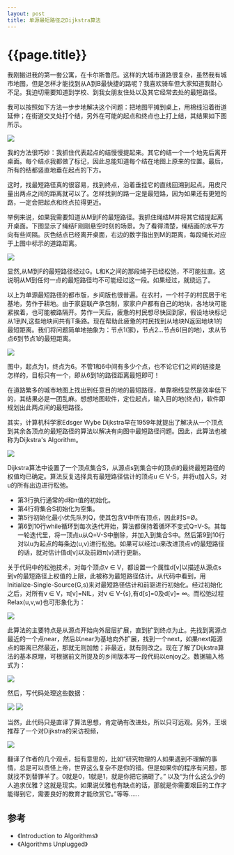 ```yaml
---
layout: post
title: 单源最短路径之Dijkstra算法
---
```


{{page.title}}
====================

我刚搬进我的第一套公寓，在卡尔斯鲁厄。这样的大城市道路很复杂，虽然我有城市地图，但是怎样才能找到从A到B最快捷的路呢？我喜欢骑车但大家知道我耐心不足。我迫切需要知道到学校、到我女朋友住处以及其它经常去处的最短路径。

我可以按照如下方法一步步地解决这个问题：把地图平摊到桌上，用棉线沿着街道延伸；在街道交叉处打个结，另外在可能的起点和终点也上打上结，其结果如下图所示。

<img src="/images/posts/2018-10-10/Dijkstra_algorithm_0.png">

我的方法很巧妙：我抓住代表起点的结慢慢提起来。其它的结一个一个地先后离开桌面。每个结点我都做了标记，因此总能知道每个结在地图上原来的位置。最后，所有的结都竖直地垂在起点的下方。

这时，找最短路径真的很容易，找到终点，沿着垂挂它的直线回溯到起点。用皮尺量出两点之间的距离就可以了。怎样找到的路一定是最短路，因为如果还有更短的路，一定会把起点和终点拉得更近。

举例来说，如果我需要知道从M到F的最短路径。我抓住绳结M并将其它结提起离开桌面。下图显示了绳结F刚刚悬空时刻的场景。为了看得清楚，绳结画的水平方向有些间隔。灰色结点已经离开桌面，右边的数字指出到M的距离，每段绳长对应于上图中标示的道路距离。

<img src="/images/posts/2018-10-10/Dijkstra_algorithm_1.png">

显然,从M到F的最短路径经过G。L和K之间的那段绳子已经松弛，不可能拉直。这说明从M到任何一点的最短路径均不可能经过这一段。如果经过，就绕远了。

以上为单源最短路径的都市版，乡间版也很普遍。在农村，一个村子的村民居于宅基地，劳作于耕地。由于家庭联产承包制，家家户户都有自己的地块，各地块可能紧挨着，也可能被路隔开。劳作一天后，疲惫的村民想尽快回到家，假设地块标记从1到N,这些地块间共有T条路。现在帮助此疲惫的村民找到从地块N返回地块1的最短距离。我们将问题简单地抽象为：节点1(家)，节点2...节点6(目的地)，求从节点6到节点1的最短距离。

<img src="/images/posts/2018-10-10/dijkstraAlgorithm_03.jpg">

图中，起点为1，终点为6。不管1和6中间有多少个点，也不论它们之间的链接是怎样的，目标只有一个，即从6到1的路径距离最短即可！

在道路繁多的城市地图上找出到任意目的地的最短路径，单靠棉线显然是效率低下的，其结果必是一团乱麻。想想地图软件，定位起点，输入目的地(终点)，软件即规划出此两点间的最短路径。

其实，计算机科学家Edsger Wybe Dijkstra早在1959年就提出了解决从一个顶点到其余各顶点的最短路径的算法以解决有向图中最短路径问题。因此，此算法也被称为Dijkstra's Algorithm。

<img src="/images/posts/2018-10-10/dijkstraAlgorithm_05.jpg">

Dijkstra算法中设置了一个顶点集合S，从源点s到集合中的顶点的最终最短路径的权值均已确定。算法反复选择具有最短路径估计的顶点u ∈ V-S，并将u加入S，对u的所有出边进行松弛。

- 第3行执行通常的d和π值的初始化。
- 第4行将集合S初始化为空集。
- 第5行初始化最小优先队列Q，使其包含V中所有顶点，因此时S=Ø。
- 第6到10行while循环到每次迭代开始，算法都保持着循环不变式Q=V-S。其每一轮迭代里，将一顶点u从Q=V-S中删除，并加入到集合S中。然后第9到10行对以u为起点的每条边(u,v)进行松弛。如果可以经过u来改进顶点v的最短路径的话，就对估计值d[v]以及前趋π(v)进行更新。

关于代码中的松弛技术，对每个顶点v ∈ V，都设置一个属性d[v]以描述从源点s到v的最短路径上权值的上限，此被称为最短路径估计。从代码中看到，用Initialize-Single-Source(G,s)来对最短路径估计和前驱进行初始化。经过初始化之后，对所有v ∈ V，π[v]=NIL，对v ∈ V-{s},有d[s]=0及d[v]= ∞。而松弛过程Relax(u,v,w)也可形象化为：

<img src="/images/posts/2018-10-10/dijkstraAlgorithm_04_Full.jpg">

此算法的主要特点是从源点开始向外层层扩展，直到扩到终点为止。先找到离源点最近的一个点near，然后以near为基地向外扩展，找到一个next，如果next距源点的距离已然最近，那就无则加勉；非最近，就有则改之。现在了解了Dijkstra算法的基本原理，可根据前文所提及的乡间版本写一段代码以enjoy之。数据输入格式为：
    
<img src="/images/posts/2018-10-10/dijkstraAlgorithm_06_Full.jpg">

然后，写代码处理这些数据：

<img src="/images/posts/2018-10-10/code_00.jpg">
<img src="/images/posts/2018-10-10/code_01.jpg">

当然，此代码只是直译了算法思想，肯定确有改进处，所以只可远观。另外，王垠推荐了一个对Dijkstra的采访视频，

<img src="/images/posts/2018-10-10/Dijkstra_Small.jpg">

翻译了作者的几个观点，挺有意思的，比如“研究物理的人如果遇到不理解的事情，总是可以责怪上帝，世界这么复杂不是你的错。但是如果你的程序有问题，那就找不到替罪羊了。0就是0，1就是1，就是你把它搞砸了。” 以及“为什么这么少的人追求优雅？这就是现实。如果说优雅也有缺点的话，那就是你需要艰巨的工作才能得到它，需要良好的教育才能欣赏它。”等等......

## 参考
- 《Introduction to Algorithms》
- 《Algorithms Unplugged》









